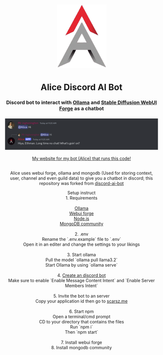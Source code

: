 <div align="center">
    <h1><a href="#"></a><img alt="Alice-logo" src="assets/icon2.png" /></h1>
    <h1><a href="#"></a>Alice Discord AI Bot</h1>
    <h3 align="center"><a href="#"></a>Discord bot to interact with <a href="https://github.com/jmorganca/ollama">Ollama</a> and <a href="https://github.com/lllyasviel/stable-diffusion-webui-forge">Stable Diffusion WebUI Forge</a> as a chatbot</h3>
    <h3><a href="#"></a><img alt="Discord chat with the bot" src="assets/screenshot.png" /></h3>
    <a href="https://ethmangameon.github.io/alice-app/">My website for my bot (Alice) that runs this code!</a>
    <p>
    <br>Alice uses webui forge, ollama and mongodb (Used for storing context, user, channel and even guild data) to give you a chatbot in discord; this repository was forked from <a href="https://github.com/mekb-turtle/discord-ai-bot">discord-ai-bot</a>
    </p>
    <p style="align-text:left;">Setup instruct
    <br>1. Requirements
    <br>
    <br><a href="https://ollama.com/">Ollama</a>
    <br><a href="https://github.com/lllyasviel/stable-diffusion-webui-forge">Webui forge</a>
    <br><a href="https://nodejs.org/en">Node.js</a>
    <br><a href="https://www.mongodb.com/try/download/community">MongoDB community</a>
    <br>
    <br>2. .env
    <br>Rename the `.env.example` file to `.env`
    <br>Open it in an editer and change the settings to your likings
    <br>
    <br>3. Start ollama
    <br>Pull the model `ollama pull llama3.2`
    <br>Start Ollama by using `ollama serve`
    <br>
    <br>4. <a href="https://discord.com/developers/applications">Create an discord bot</a>
    <br>Make sure to enable `Enable Message Content Intent` and `Enable Server Members Intent`
    <br>
    <br>5. Invite the bot to an server
    <br>Copy your application id then go to <a href="https://scarsz.me/authorize">scarsz.me</a>
    <br>
    <br>6. Start npm
    <br>Open a terminal/cmd prompt
    <br>CD to your directory that contains the files
    <br>Run `npm i`
    <br>Then `npm start`
    <br>
    <br>7. Install webui forge
    <br>8. Install mongodb community
    </p>
    
</div>
